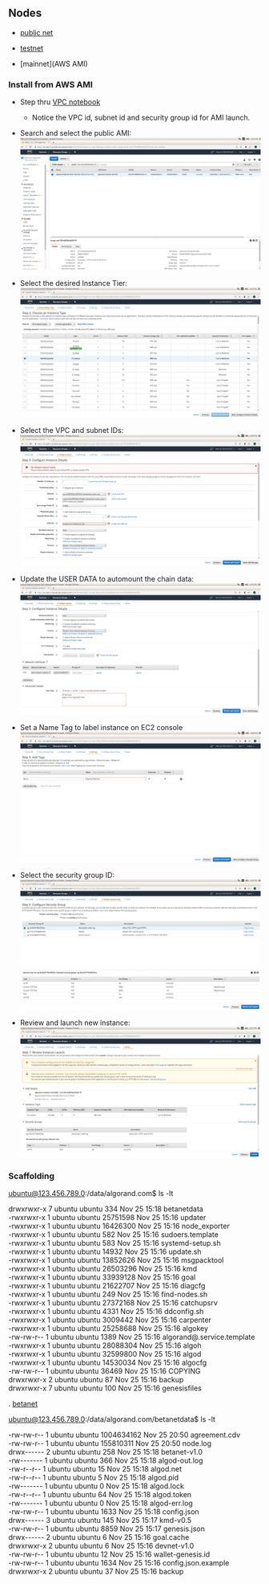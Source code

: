 ## Nodes

* [public net]()  

* [testnet]()  

* [mainnet](AWS AMI)


### Install from AWS AMI

* Step thru [VPC notebook](https://github.com/Digital-Asset-Developer-Resources/aws/blob/master/VPC.ipynb)
  * Notice the VPC id, subnet id and security group id for AMI launch.  
  
* Search and select the public AMI:  
![AMI](https://github.com/Digital-Asset-Developer-Resources/algorand/blob/master/images/AWS%20AMI%201.png)  
  
* Select the desired Instance Tier:  
![Instance Tier](https://github.com/Digital-Asset-Developer-Resources/algorand/blob/master/images/AWS%20AMI%202.png)  

* Select the VPC and subnet IDs:
![VPC/Subnet IDs](https://github.com/Digital-Asset-Developer-Resources/algorand/blob/master/images/AWS%20AMI%203a.png)  

* Update the USER DATA to automount the chain data:
![mount chain data](https://github.com/Digital-Asset-Developer-Resources/algorand/blob/master/images/AWS%20AMI%203b.png)  

* Set a Name Tag to label instance on EC2 console 
![Set Name Tag](https://github.com/Digital-Asset-Developer-Resources/algorand/blob/master/images/AWS%20AMI%204.png)  

* Select the security group ID:
![Select Security Group](https://github.com/Digital-Asset-Developer-Resources/algorand/blob/master/images/AWS%20AMI%205.png)  
* Review and launch new instance:
![Launch Instance](https://github.com/Digital-Asset-Developer-Resources/algorand/blob/master/images/AWS%20AMI%206.png)  





### Scaffolding  

ubuntu@123.456.789.0:/data/algorand.com$ ls -lt  

drwxrwxr-x 7 ubuntu ubuntu      334 Nov 25 15:18 betanetdata  
-rwxrwxr-x 1 ubuntu ubuntu 25751598 Nov 25 15:16 updater  
-rwxrwxr-x 1 ubuntu ubuntu 16426300 Nov 25 15:16 node_exporter  
-rwxrwxr-x 1 ubuntu ubuntu      582 Nov 25 15:16 sudoers.template  
-rwxrwxr-x 1 ubuntu ubuntu      583 Nov 25 15:16 systemd-setup.sh  
-rwxrwxr-x 1 ubuntu ubuntu    14932 Nov 25 15:16 update.sh  
-rwxrwxr-x 1 ubuntu ubuntu 13852626 Nov 25 15:16 msgpacktool  
-rwxrwxr-x 1 ubuntu ubuntu 26503296 Nov 25 15:16 kmd  
-rwxrwxr-x 1 ubuntu ubuntu 33939128 Nov 25 15:16 goal  
-rwxrwxr-x 1 ubuntu ubuntu 21622707 Nov 25 15:16 diagcfg  
-rwxrwxr-x 1 ubuntu ubuntu      249 Nov 25 15:16 find-nodes.sh  
-rwxrwxr-x 1 ubuntu ubuntu 27372168 Nov 25 15:16 catchupsrv  
-rwxrwxr-x 1 ubuntu ubuntu     4331 Nov 25 15:16 ddconfig.sh  
-rwxrwxr-x 1 ubuntu ubuntu  3009442 Nov 25 15:16 carpenter  
-rwxrwxr-x 1 ubuntu ubuntu 25258688 Nov 25 15:16 algokey  
-rw-rw-r-- 1 ubuntu ubuntu     1389 Nov 25 15:16 algorand@.service.template  
-rwxrwxr-x 1 ubuntu ubuntu 28088304 Nov 25 15:16 algoh  
-rwxrwxr-x 1 ubuntu ubuntu 32599800 Nov 25 15:16 algod  
-rwxrwxr-x 1 ubuntu ubuntu 14530034 Nov 25 15:16 algocfg  
-rw-rw-r-- 1 ubuntu ubuntu    36469 Nov 25 15:16 COPYING  
drwxrwxr-x 2 ubuntu ubuntu       87 Nov 25 15:16 backup  
drwxrwxr-x 7 ubuntu ubuntu      100 Nov 25 15:16 genesisfiles  
  

. [betanet]()  

ubuntu@123.456.789.0:/data/algorand.com/betanetdata$ ls -lt  

-rw-rw-r-- 1 ubuntu ubuntu 1004634162 Nov 25 20:50 agreement.cdv  
-rw-rw-r-- 1 ubuntu ubuntu  155810311 Nov 25 20:50 node.log  
drwx------ 2 ubuntu ubuntu        258 Nov 25 15:18 betanet-v1.0  
-rw------- 1 ubuntu ubuntu        366 Nov 25 15:18 algod-out.log  
-rw-r--r-- 1 ubuntu ubuntu         15 Nov 25 15:18 algod.net  
-rw-r--r-- 1 ubuntu ubuntu          5 Nov 25 15:18 algod.pid  
-rw------- 1 ubuntu ubuntu          0 Nov 25 15:18 algod.lock  
-rw-r--r-- 1 ubuntu ubuntu         64 Nov 25 15:18 algod.token  
-rw------- 1 ubuntu ubuntu          0 Nov 25 15:18 algod-err.log  
-rw-rw-r-- 1 ubuntu ubuntu       1633 Nov 25 15:18 config.json  
drwx------ 3 ubuntu ubuntu        145 Nov 25 15:17 kmd-v0.5  
-rw-rw-r-- 1 ubuntu ubuntu       8859 Nov 25 15:17 genesis.json  
drwx------ 2 ubuntu ubuntu          6 Nov 25 15:16 goal.cache  
drwxrwxr-x 2 ubuntu ubuntu          6 Nov 25 15:16 devnet-v1.0  
-rw-rw-r-- 1 ubuntu ubuntu         12 Nov 25 15:16 wallet-genesis.id  
-rw-rw-r-- 1 ubuntu ubuntu       1634 Nov 25 15:16 config.json.example  
drwxrwxr-x 2 ubuntu ubuntu         37 Nov 25 15:16 backup  
